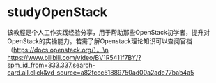 # studyOpenStack
该教程是个人工作实践经验分享，用于帮助那些OpenStack初学者，提升对OpenStack的实操能力。若需了解Openstack理论知识可以查阅官档（https://docs.openstack.org/）。\n
https://www.bilibili.com/video/BV1R5411f7BY/?spm_id_from=333.337.search-card.all.click&vd_source=a82fccc51889750ad00a2ade77bab4a5
